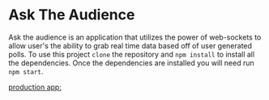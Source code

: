 # Ask The Audience
Ask the audience is an application that utilizes the power of web-sockets to allow user's the ability to grab real time data based off of user generated polls. To use this project `clone` the repository and `npm install` to install all the dependencies. Once the dependencies are installed you will need run `npm start`.

[production app:](ask-the-people.herokuapp.com)
